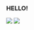 ### HELLO!
<p>
<img src="https://github-readme-stats.vercel.app/api?username=gilanq24&show_icons=true&theme=radical"/>
<img src="https://github-readme-stats.vercel.app/api/top-langs/?username=gilanq24&theme=radical&layout=compact"/>
</p>
